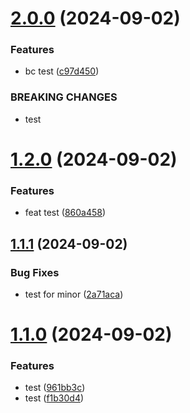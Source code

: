 # [2.0.0](https://github.com/fabianommoraes/meli-challenge-nextjs/compare/v1.2.0...v2.0.0) (2024-09-02)


### Features

* bc test ([c97d450](https://github.com/fabianommoraes/meli-challenge-nextjs/commit/c97d450c2c8e69306e087e306a5892c9fdebf26b))


### BREAKING CHANGES

* test

# [1.2.0](https://github.com/fabianommoraes/meli-challenge-nextjs/compare/v1.1.1...v1.2.0) (2024-09-02)


### Features

* feat test ([860a458](https://github.com/fabianommoraes/meli-challenge-nextjs/commit/860a4584f9314570387d5dafed2c7643a200f093))

## [1.1.1](https://github.com/fabianommoraes/meli-challenge-nextjs/compare/v1.1.0...v1.1.1) (2024-09-02)


### Bug Fixes

* test for minor ([2a71aca](https://github.com/fabianommoraes/meli-challenge-nextjs/commit/2a71acad575369ec63dbe5aaba1ea637d9ceb355))

# [1.1.0](https://github.com/fabianommoraes/meli-challenge-nextjs/compare/v1.0.0...v1.1.0) (2024-09-02)


### Features

* test ([961bb3c](https://github.com/fabianommoraes/meli-challenge-nextjs/commit/961bb3cc459cab692fd304a48d0666fe01f3c5d3))
* test ([f1b30d4](https://github.com/fabianommoraes/meli-challenge-nextjs/commit/f1b30d43f499fa31c552d1ff00fa0af5715f1ab3))
